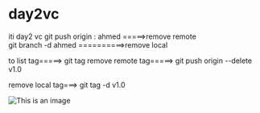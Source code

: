 # day2vc
iti day2 vc
git push origin : ahmed =====>remove remote  
git branch -d ahmed ==========>remove local 


to list tag=====> git tag 
remove remote tag=====>  git push origin --delete v1.0

remove local tag===>   git tag -d v1.0

![This is an image](https://myoctocat.com/assets/images/base-octocat.svg)
